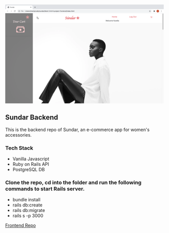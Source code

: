 ![](./public/Sundar.png)

## Sundar Backend

This is the backend repo of Sundar, an e-commerce app for women's accessories. 

### Tech Stack

* Vanilla Javascript
* Ruby on Rails API
* PostgreSQL DB

### Clone the repo, cd into the folder and run the following commands to start Rails server.

* bundle install
* rails db:create
* rails db:migrate
* rails s -p 3000

[Frontend Repo](https://github.com/21shield/Mod-3-M-N-project-frontend)
